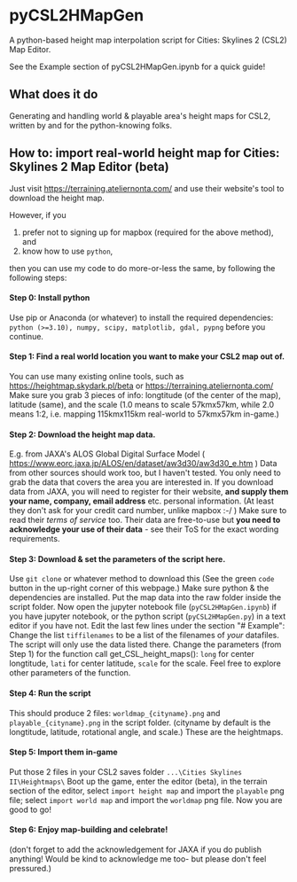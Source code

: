 # pyCSL2HMapGen
A python-based height map interpolation script for Cities: Skylines 2 (CSL2) Map Editor.


See the Example section of pyCSL2HMapGen.ipynb for a quick guide!


## What does it do
Generating and handling world & playable area's height maps for CSL2,
written by and for the python-knowing folks.



## How to: import real-world height map for Cities: Skylines 2 Map Editor (beta)
Just visit https://terraining.ateliernonta.com/ and use their website's tool to download the height map.

However, if you
1) prefer not to signing up for mapbox (required for the above method), and
2) know how to use `python`,

then you can use my code to do more-or-less the same,
by following the following steps:

#### Step 0: Install python
Use pip or Anaconda (or whatever) to install the required dependencies:
    `python (>=3.10), numpy, scipy, matplotlib, gdal, pypng`
before you continue.

#### Step 1: Find a real world location you want to make your CSL2 map out of.
You can use many existing online tools, such as https://heightmap.skydark.pl/beta or https://terraining.ateliernonta.com/
Make sure you grab 3 pieces of info:
    longtitude (of the center of the map),
    latitude (same),
    and the scale (1.0 means to scale 57kmx57km, while 2.0 means 1:2, i.e. mapping 115kmx115km real-world to 57kmx57km in-game.)

#### Step 2: Download the height map data.
E.g. from JAXA's ALOS Global Digital Surface Model ( https://www.eorc.jaxa.jp/ALOS/en/dataset/aw3d30/aw3d30_e.htm )
Data from other sources should work too, but I haven't tested.
You only need to grab the data that covers the area you are interested in.
If you download data from JAXA, you will need to register for their website,
**and supply them your name, company, email address** etc. personal information.
(At least they don't ask for your credit card number, unlike mapbox :-/ )
Make sure to read their *terms of service* too.
Their data are free-to-use but **you need to acknowledge your use of their data** - 
see their ToS for the exact wording requirements.

#### Step 3: Download & set the parameters of the script here.
Use `git clone` or whatever method to download this
(See the green `code` button in the up-right corner of this webpage.)
Make sure python & the dependencies are installed.
Put the map data into the raw folder inside the script folder.
Now open the jupyter notebook file (`pyCSL2HMapGen.ipynb`) if you have jupyter notebook,
or the python script (`pyCSL2HMapGen.py`) in a text editor if you have not.
Edit the last few lines under the section "# Example":
Change the list `tiffilenames` to be a list of the filenames of *your* datafiles. The script will only use the data listed there.
Change the parameters (from Step 1) for the function call get_CSL_height_maps():
    `long` for center longtitude,
    `lati` for center latitude,
    `scale` for the scale.
Feel free to explore other parameters of the function.

#### Step 4: Run the script
This should produce 2 files: `worldmap_{cityname}.png` and `playable_{cityname}.png` in the script folder.
(cityname by default is the longtitude, latitude, rotational angle, and scale.)
These are the heightmaps.

#### Step 5: Import them in-game
Put those 2 files in your CSL2 saves folder `...\Cities Skylines II\Heightmaps\`
Boot up the game, enter the editor (beta), in the terrain section of the editor,
select `import height map` and import the `playable` png file;
select `import world map`  and import the `worldmap` png file.
Now you are good to go!

#### Step 6: Enjoy map-building and celebrate!
(don't forget to add the acknowledgement for JAXA if you do publish anything!
Would be kind to acknowledge me too- but please don't feel pressured.)
